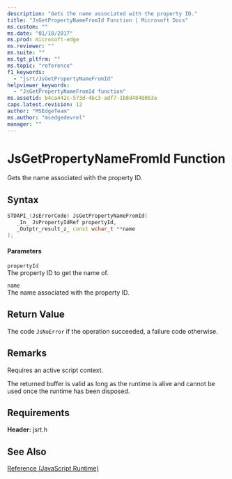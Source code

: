 ```yaml
---
description: "Gets the name associated with the property ID."
title: "JsGetPropertyNameFromId Function | Microsoft Docs"
ms.custom: ""
ms.date: "01/18/2017"
ms.prod: microsoft-edge
ms.reviewer: ""
ms.suite: ""
ms.tgt_pltfrm: ""
ms.topic: "reference"
f1_keywords: 
  - "jsrt/JsGetPropertyNameFromId"
helpviewer_keywords: 
  - "JsGetPropertyNameFromId function"
ms.assetid: b4ca442c-573d-4bc3-adf7-1b8d48480b3a
caps.latest.revision: 12
author: "MSEdgeTeam"
ms.author: "msedgedevrel"
manager: ""
---
```

# JsGetPropertyNameFromId Function
Gets the name associated with the property ID.  
  
## Syntax  
  
```cpp  
STDAPI_(JsErrorCode) JsGetPropertyNameFromId(  
   _In_ JsPropertyIdRef propertyId,  
   _Outptr_result_z_ const wchar_t **name  
);  
```  
  
#### Parameters  
 `propertyId`  
 The property ID to get the name of.  
  
 `name`  
 The name associated with the property ID.  
  
## Return Value  
 The code `JsNoError` if the operation succeeded, a failure code otherwise.  
  
## Remarks  
 Requires an active script context.  
  
 The returned buffer is valid as long as the runtime is alive and cannot be used once the runtime has been disposed.  
  
## Requirements  
 **Header:** jsrt.h  
  
## See Also  
 [Reference (JavaScript Runtime)](../chakra-hosting/reference-javascript-runtime.md)
